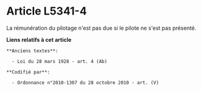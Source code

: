 # Article L5341-4

La rémunération du pilotage n'est pas due si le pilote ne s'est pas présenté.

**Liens relatifs à cet article**

	**Anciens textes**:

	  - Loi du 28 mars 1928 - art. 4 (Ab)

	**Codifié par**:

	  - Ordonnance n°2010-1307 du 28 octobre 2010 - art. (V)

